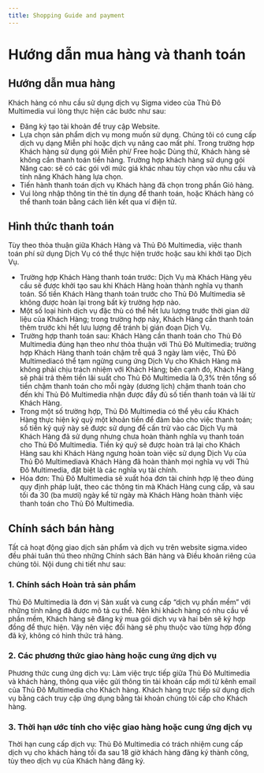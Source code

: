 ```yaml
---
title: Shopping Guide and payment
---
```

# Hướng dẫn mua hàng và thanh toán

## Hướng dẫn mua hàng

Khách hàng có nhu cầu sử dụng dịch vụ Sigma video của Thủ Đô Multimedia vui lòng thực hiện các bước như sau:
- Đăng ký tạo tài khoản để truy cập Website.
- Lựa chọn sản phẩm dịch vụ mong muốn sử dụng. Chúng tôi có cung cấp dịch vụ dạng Miễn phí hoặc dịch vụ nâng cao mất phí.
Trong trường hợp Khách hàng sử dụng gói Miễn phí/ Free hoặc Dùng thử, Khách hàng sẽ không cần thanh toán tiền hàng. 
Trường hợp khách hàng sử dụng gói Nâng cao: sẽ có các gói với mức giá khác nhau tùy chọn vào nhu cầu và tính năng Khách hàng lựa chọn.
- Tiến hành thanh toán dịch vụ Khách hàng đã chọn trong phần Giỏ hàng.
- Vui lòng nhập thông tin thẻ tín dụng để thanh toán, hoặc Khách hàng có thể thanh toán bằng cách liên kết qua ví điện tử. 

## Hình thức thanh toán

Tùy theo thỏa thuận giữa Khách Hàng và Thủ Đô Multimedia, việc thanh toán phí sử dụng Dịch Vụ có thể thực hiện trước hoặc sau khi khởi tạo Dịch Vụ.
-	Trường hợp Khách Hàng thanh toán trước: Dịch Vụ mà Khách Hàng yêu cầu sẽ được khởi tạo sau khi Khách Hàng hoàn thành nghĩa vụ thanh toán. Số tiền Khách Hàng thanh toán trước cho Thủ Đô Multimedia sẽ không được hoàn lại trong bất kỳ trường hợp nào.
-	Một số loại hình dịch vụ đặc thù có thể hết lưu lượng trước thời gian dữ liệu của Khách Hàng; trong trường hợp này, Khách Hàng cần thanh toán thêm trước khi hết lưu lượng để tránh bị gián đoạn Dịch Vụ.
-	Trường hợp thanh toán sau: Khách Hàng cần thanh toán cho Thủ Đô Multimedia đúng hạn theo như thỏa thuận với Thủ Đô Multimedia; trường hợp Khách Hàng thanh toán chậm trễ quá 3 ngày làm việc, Thủ Đô Multimediacó thể tạm ngừng cung ứng Dịch Vụ cho Khách Hàng mà không phải chịu trách nhiệm với Khách Hàng; bên cạnh đó, Khách Hàng sẽ phải trả thêm tiền lãi suất cho Thủ Đô Multimedia là 0,3% trên tổng số tiền chậm thanh toán cho mỗi ngày (dương lịch) chậm thanh toán cho đến khi Thủ Đô Multimedia nhận được đầy đủ số tiền thanh toán và lãi từ Khách Hàng.
-	Trong một số trường hợp, Thủ Đô Multimedia có thể yêu cầu Khách Hàng thực hiện ký quỹ một khoản tiền để đảm bảo cho việc thanh toán; số tiền ký quỹ này sẽ được sử dụng để cấn trừ vào các Dịch Vụ mà Khách Hàng đã sử dụng nhưng chưa hoàn thành nghĩa vụ thanh toán cho Thủ Đô Multimedia. Tiền ký quỹ sẽ được hoàn trả lại cho Khách Hàng sau khi Khách Hàng ngưng hoàn toàn việc sử dụng Dịch Vụ của Thủ Đô Multimediavà Khách Hàng đã hoàn thành mọi nghĩa vụ với Thủ Đô Multimedia, đặt biệt là các nghĩa vụ tài chính.
-	Hóa đơn: Thủ Đô Multimedia sẽ xuất hóa đơn tài chính hợp lệ theo đúng quy định pháp luật, theo các thông tin mà Khách Hàng cung cấp, và sau tối đa 30 (ba mươi) ngày kể từ ngày mà Khách Hàng hoàn thành việc thanh toán cho Thủ Đô Multimedia.

## Chính sách bán hàng

Tất cả hoạt động giao dịch sản phẩm và dịch vụ trên website sigma.video đều phải tuân thủ theo những Chính sách Bán hàng và Điều khoản riêng của chúng tôi. Nội dung chi tiết như sau:

### 1. Chính sách Hoàn trả sản phẩm

Thủ Đô Multimedia là đơn vị Sản xuất và cung cấp “dịch vụ phần mềm” với những tính năng đã được mô tả cụ thể. Nên khi khách hàng có nhu cầu về phần mềm, Khách hàng sẽ đăng ký mua gói dịch vụ và hai bên sẽ ký hợp đồng để thực hiện. Vậy nên việc đổi hàng sẽ phụ thuộc vào từng hợp đồng đã ký, không có hình thức trả hàng.

### 2. Các phương thức giao hàng hoặc cung ứng dịch vụ
Phương thức cung ứng dịch vụ: Làm việc trực tiếp giữa Thủ Đô Multimedia và khách hàng, thông qua việc gửi thông tin tài khoản cấp mới từ kênh email của Thủ Đô Multimedia cho Khách hàng. Khách hàng trực tiếp sử dụng dịch vụ bằng cách truy cập ứng dụng bằng tài khoản chúng tôi cấp cho Khách hàng.

### 3. Thời hạn ước tính cho việc giao hàng hoặc cung ứng dịch vụ
Thời hạn cung cấp dịch vụ: Thủ Đô Multimedia có trách nhiệm cung cấp dịch vụ cho khách hàng tối đa sau 18 giờ khách hàng đăng ký thành công, tùy theo dịch vụ của Khách hàng đăng ký.

